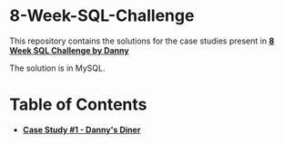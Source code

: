 # 8-Week-SQL-Challenge
This repository contains the solutions for the case studies present in **[8 Week SQL Challenge by Danny](https://8weeksqlchallenge.com/)**

The solution is in MySQL.

# Table of Contents 
- **[Case Study #1 - Danny's Diner](https://github.com/AbhishekKumarRoy/SQL-Challenge/tree/main/Case%20Study%20%231%20-%20Danny's%20Diner%20)**
